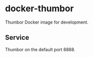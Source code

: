 # docker-thumbor

Thumbor Docker image for development.

## Service

Thumbor on the default port 8888.
